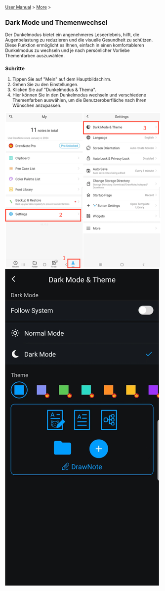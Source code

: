 [User Manual](/dragonnest/drawnote/manual/en) > [More](/dragonnest/drawnote/manual/en/more) >

Dark Mode und Themenwechsel
---
Der Dunkelmodus bietet ein angenehmeres Leseerlebnis, hilft, die Augenbelastung zu reduzieren und die visuelle Gesundheit zu schützen. Diese Funktion ermöglicht es Ihnen, einfach in einen komfortableren Dunkelmodus zu wechseln und je nach persönlicher Vorliebe Themenfarben auszuwählen.

### Schritte
1. Tippen Sie auf "Mein" auf dem Hauptbildschirm.
2. Gehen Sie zu den Einstellungen.
3. Klicken Sie auf "Dunkelmodus & Thema".
4. Hier können Sie in den Dunkelmodus wechseln und verschiedene Themenfarben auswählen, um die Benutzeroberfläche nach Ihren Wünschen anzupassen.

![](imgs/dark_mode_theme.png)
![](imgs/dark_mode_theme1.png)
